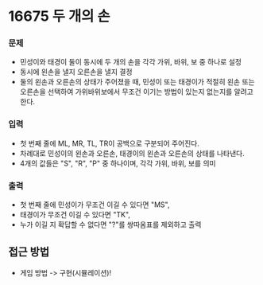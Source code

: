 16675 두 개의 손
=============
### 문제
* 민성이와 태경이 둘이 동시에 두 개의 손을 각각 가위, 바위, 보 중 하나로 설정
* 동시에 왼손을 낼지 오른손을 낼지 결정
* 둘의 왼손과 오른손의 상태가 주어졌을 때, 민성이 또는 태경이가 적절히 왼손 또는 오른손을 선택하여 가위바위보에서 무조건 이기는 방법이 있는지 없는지를 알려고 한다.
### 입력
* 첫 번째 줄에 ML, MR, TL, TR이 공백으로 구분되어 주어진다.
* 차례대로 민성이의 왼손과 오른손, 태경이의 왼손과 오른손의 상태를 나타낸다.
* 4개의 값들은 "S", "R", "P" 중 하나이며, 각각 가위, 바위, 보를 의미
### 출력
* 첫 번째 줄에 민성이가 무조건 이길 수 있다면 "MS",
* 태경이가 무조건 이길 수 있다면 "TK",
* 누가 이길 지 확답할 수 없다면 "?"를 쌍따옴표를 제외하고 출력

접근 방법
-------------
* 게임 방법 -> 구현(시뮬레이션)!